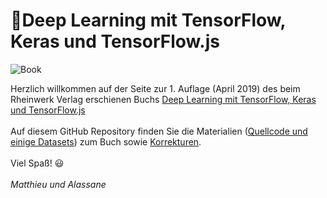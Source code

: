 # 📕Deep Learning mit TensorFlow, Keras und TensorFlow.js
![Book](https://s3-eu-west-1.amazonaws.com/cover2.galileo-press.de/print/9783836265096\_267.png)


Herzlich willkommen auf der Seite zur 1. Auflage (April 2019) des beim Rheinwerk Verlag erschienen Buchs [Deep Learning 
mit TensorFlow, Keras und TensorFlow.js](https://www.rheinwerk-verlag.de/deep-learning-mit-tensorflow-keras-und-tensorflowjs_4715) 
</br></br>
Auf diesem GitHub Repository finden Sie die Materialien ([Quellcode und einige Datasets](/Quellcode)) zum Buch sowie [Korrekturen](/Korrekturen). 
</br></br>
Viel Spaß! 😃 
</br></br>
*Matthieu und Alassane*
